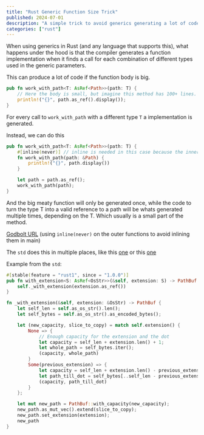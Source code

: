 ```yaml
---
title: "Rust Generic Function Size Trick"
published: 2024-07-01
description: "A simple trick to avoid generics generating a lot of code."
categories: ["rust"]
---
```


When using generics in Rust (and any language that supports this), what happens under the hood is that the compiler generates a function
implementation when it finds a call for each combination of different types used in the generic parameters.

This can produce a lot of code if the function body is big.


```rust
pub fn work_with_path<T: AsRef<Path>>(path: T) {
    // Here the body is small, but imagine this method has 100+ lines.
    println!("{}", path.as_ref().display());
}
```
For every call to `work_with_path` with a different type `T` a implementation is generated.

Instead, we can do this

```rust
pub fn work_with_path<T: AsRef<Path>>(path: T) {
    #[inline(never)] // inline is needed in this case because the inner method is small in the example.
    fn work_with_path(path: &Path) {
        println!("{}", path.display())
    }

    let path = path.as_ref();
    work_with_path(path);
}
```

And the big meaty function will only be generated once, while the code to turn the type T into a valid reference to a path will be whats generated multiple times, depending on the T. Which usually is a small part of the method.

[Godbolt URL](https://godbolt.org/z/aaerf1PPE) (using `inline(never)` on the outer functions to avoid inlining them in main)

The `std` does this in multiple places, like this [one](https://doc.rust-lang.org/src/std/path.rs.html#2405-2411) or this [one](https://doc.rust-lang.org/src/std/path.rs.html#2603-2630)

Example from the `std`:

```rust
#[stable(feature = "rust1", since = "1.0.0")]
pub fn with_extension<S: AsRef<OsStr>>(&self, extension: S) -> PathBuf {
    self._with_extension(extension.as_ref())
}

fn _with_extension(&self, extension: &OsStr) -> PathBuf {
    let self_len = self.as_os_str().len();
    let self_bytes = self.as_os_str().as_encoded_bytes();

    let (new_capacity, slice_to_copy) = match self.extension() {
        None => {
            // Enough capacity for the extension and the dot
            let capacity = self_len + extension.len() + 1;
            let whole_path = self_bytes.iter();
            (capacity, whole_path)
        }
        Some(previous_extension) => {
            let capacity = self_len + extension.len() - previous_extension.len();
            let path_till_dot = self_bytes[..self_len - previous_extension.len()].iter();
            (capacity, path_till_dot)
        }
    };

    let mut new_path = PathBuf::with_capacity(new_capacity);
    new_path.as_mut_vec().extend(slice_to_copy);
    new_path.set_extension(extension);
    new_path
}
```
